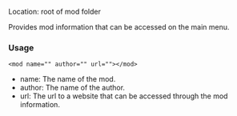 Location: root of mod folder

Provides mod information that can be accessed on the main menu.

### Usage

`<mod name="" author="" url=""></mod>`

* name: The name of the mod.
* author: The name of the author.
* url: The url to a website that can be accessed through the mod information.
